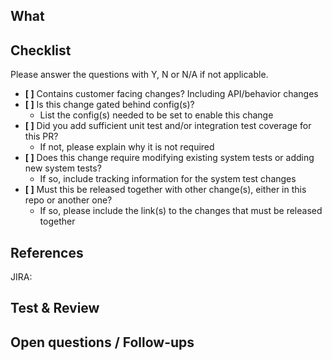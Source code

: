 <!--
Is there any breaking changes?  If so this is a major release, make sure '#major' is in at least one
commit message to get CI to bump the major.  This will prevent automatic down stream dependency
bumping / consuming.  For more information about semantic versioning see: https://semver.org/


Suggested PR template: Fill/delete/add sections as needed. Optionally delete any commented block.
-->
What
----
<!--
Briefly describe **what** you have changed and **why**.
Optionally include implementation strategy.
-->

Checklist
------------------
Please answer the questions with Y, N or N/A if not applicable.
- **[ ]** Contains customer facing changes? Including API/behavior changes <!-- This can help identify if it has introduced any breaking changes -->
- **[ ]** Is this change gated behind config(s)?
    - List the config(s) needed to be set to enable this change
- **[ ]** Did you add sufficient unit test and/or integration test coverage for this PR?
    - If not, please explain why it is not required
- **[ ]** Does this change require modifying existing system tests or adding new system tests? <!-- Primarily for changes that could impact CCloud integrations -->
    - If so, include tracking information for the system test changes
- **[ ]** Must this be released together with other change(s), either in this repo or another one?
    - If so, please include the link(s) to the changes that must be released together

References
----------
JIRA:
<!--
Copy&paste links: to Jira ticket, other PRs, issues, Slack conversations...
For code bumps: link to PR, tag or GitHub `/compare/master...master`
-->

Test & Review
------------
<!--
Has it been tested? how?
Copy&paste any handy instructions, steps or requirements that can save time to the reviewer or any reader.
-->

Open questions / Follow-ups
--------------------------
<!--
Optional: anything open to discussion for the reviewer, out of scope, or follow ups.
-->

<!--
Review stakeholders
------------------
<!--
Optional: mention stakeholders or if special context that is required to review.
-->
